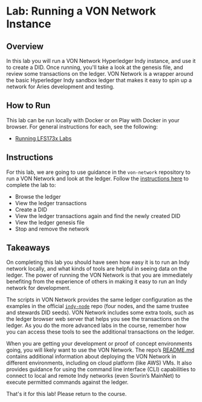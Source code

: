 # Lab: Running a VON Network Instance

## Overview

In this lab you will run a VON Network Hyperledger Indy instance, and use it to create a DID. Once running, you'll take a look at the genesis file, and review some transactions on the ledger.
VON Network is a wrapper around the basic Hyperledger Indy sandbox ledger that makes it easy to spin up a network for Aries development and testing.

## How to Run

This lab can be run locally with Docker or on Play with Docker in your browser. For general instructions for each, see the following:

- [Running LFS173x Labs](RunningLabs.md)

## Instructions

For this lab, we are going to use guidance in the `von-network` repository to run a VON Network and look at the ledger. Follow the [instructions here](https://github.com/bcgov/von-network/blob/main/docs/UsingVONNetwork.md) to complete the lab to:

- Browse the ledger
- View the ledger transactions
- Create a DID
- View the ledger transactions again and find the newly created DID
- View the ledger genesis file
- Stop and remove the network

## Takeaways

On completing this lab you should have seen how easy it is to run an Indy network locally, and what kinds of tools are helpful in seeing data on the ledger. The power of running the VON Network is that you are immediately benefiting from the experience of others in making it easy to run an Indy network for development.

The scripts in VON Network provides the same ledger configuration as the examples in the official [`indy-node`](https://github.com/hyperledger/indy-node) repo (four nodes, and the same trustee and stewards DID seeds). VON Network includes some extra tools, such as the ledger browser web server that helps you see the transactions on the ledger. As you do the more advanced labs in the course, remember how you can access these tools to see the additional transactions on the ledger.

When you are getting your development or proof of concept environments going, you will likely want to use the VON Network. The repo’s [README.md](https://github.com/bcgov/von-network/blob/main/README.md) contains additional information about deploying the VON Network in different environments, including on cloud platform (like AWS) VMs. It also provides guidance for using the command line interface (CLI) capabilities to connect to local and remote Indy networks (even Sovrin’s MainNet) to execute permitted commands against the ledger.

That's it for this lab! Please return to the course.
